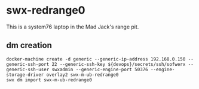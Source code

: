 # swx-redrange0

This is a system76 laptop in the Mad Jack's range pit.

## dm creation

    docker-machine create -d generic --generic-ip-address 192.168.0.150 --generic-ssh-port 22 --generic-ssh-key ${devops}/secrets/ssh/sofwerx --generic-ssh-user swxadmin --generic-engine-port 50376 --engine-storage-driver overlay2 swx-m-ub-redrange0
    swx dm import swx-m-ub-redrange0

